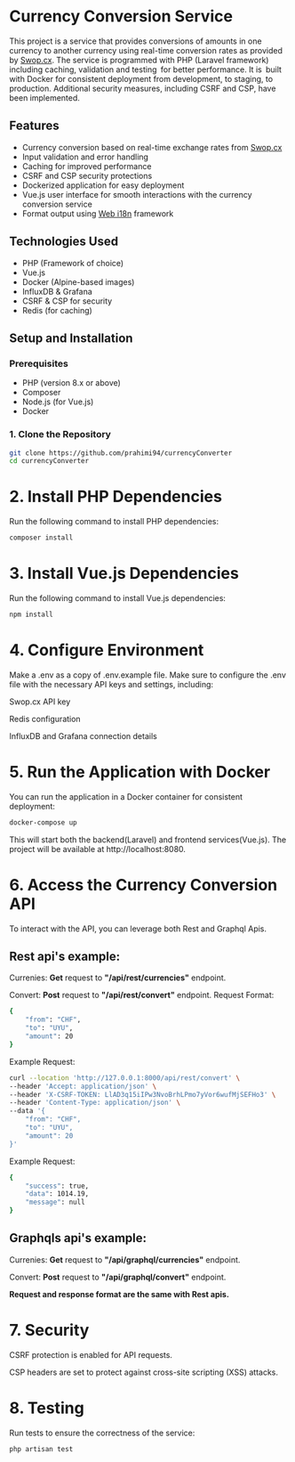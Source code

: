 # Currency Conversion Service
This project is a service that provides conversions of amounts in one currency to another currency using real-time conversion rates as provided by [Swop.cx](https://swop.cx/). The service is programmed with PHP (Laravel framework) including caching, validation and testing for better performance. It is built with Docker for consistent deployment from development, to staging, to production. Additional security measures, including CSRF and CSP, have been implemented.

## Features
- Currency conversion based on real-time exchange rates from [Swop.cx](https://swop.cx/)
- Input validation and error handling
- Caching for improved performance
- CSRF and CSP security protections
- Dockerized application for easy deployment
- Vue.js user interface for smooth interactions with the currency conversion service
- Format output using [Web i18n](https://developer.mozilla.org/en-US/docs/Web/JavaScript/Reference/Global_Objects/Intl/NumberFormat) framework

## Technologies Used
- PHP (Framework of choice)
- Vue.js
- Docker (Alpine-based images)
- InfluxDB & Grafana
- CSRF & CSP for security
- Redis (for caching)

## Setup and Installation

### Prerequisites
- PHP (version 8.x or above)
- Composer
- Node.js (for Vue.js)
- Docker

### 1. Clone the Repository
```bash
git clone https://github.com/prahimi94/currencyConverter
cd currencyConverter
```

# 2. Install PHP Dependencies
Run the following command to install PHP dependencies:
```bash
composer install
```

# 3. Install Vue.js Dependencies
Run the following command to install Vue.js dependencies:
```bash
npm install
```

# 4. Configure Environment
Make a .env as a copy of .env.example file. Make sure to configure the .env file with the necessary API keys and settings, including:

Swop.cx API key

Redis configuration

InfluxDB and Grafana connection details

# 5. Run the Application with Docker
You can run the application in a Docker container for consistent deployment:
```bash
docker-compose up
```
This will start both the backend(Laravel) and frontend services(Vue.js). The project will be available at http://localhost:8080.

# 6. Access the Currency Conversion API
To interact with the API, you can leverage both Rest and Graphql Apis. 

## Rest api's example:
Currenies: **Get** request to **"/api/rest/currencies"** endpoint.

Convert: **Post** request to **"/api/rest/convert"** endpoint.
Request Format:
```bash
{
    "from": "CHF",
    "to": "UYU",
    "amount": 20
}
```
Example Request:
```bash
curl --location 'http://127.0.0.1:8000/api/rest/convert' \
--header 'Accept: application/json' \
--header 'X-CSRF-TOKEN: LlAD3q15iIPw3NvoBrhLPmo7yVor6wufMjSEFHo3' \
--header 'Content-Type: application/json' \
--data '{
    "from": "CHF",
    "to": "UYU",
    "amount": 20
}'
```
Example Request:
```bash
{
    "success": true,
    "data": 1014.19,
    "message": null
}
```

## Graphqls api's example:
Currenies: **Get** request to **"/api/graphql/currencies"** endpoint.

Convert: **Post** request to **"/api/graphql/convert"** endpoint.

**Request and response format are the same with Rest apis.**

# 7. Security
CSRF protection is enabled for API requests.

CSP headers are set to protect against cross-site scripting (XSS) attacks.

# 8. Testing
Run tests to ensure the correctness of the service:
```bash
php artisan test
```
